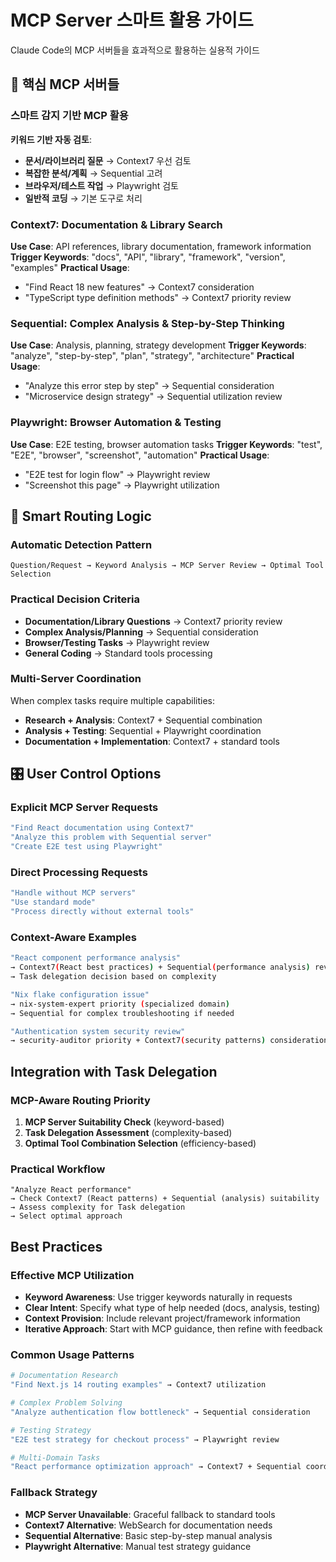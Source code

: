 # MCP Server 스마트 활용 가이드

Claude Code의 MCP 서버들을 효과적으로 활용하는 실용적 가이드

## 🎯 핵심 MCP 서버들

### 스마트 감지 기반 MCP 활용

**키워드 기반 자동 검토**:
- **문서/라이브러리 질문** → Context7 우선 검토
- **복잡한 분석/계획** → Sequential 고려  
- **브라우저/테스트 작업** → Playwright 검토
- **일반적 코딩** → 기본 도구로 처리

### Context7: Documentation & Library Search
**Use Case**: API references, library documentation, framework information
**Trigger Keywords**: "docs", "API", "library", "framework", "version", "examples"
**Practical Usage**:
- "Find React 18 new features" → Context7 consideration
- "TypeScript type definition methods" → Context7 priority review

### Sequential: Complex Analysis & Step-by-Step Thinking
**Use Case**: Analysis, planning, strategy development
**Trigger Keywords**: "analyze", "step-by-step", "plan", "strategy", "architecture"
**Practical Usage**:
- "Analyze this error step by step" → Sequential consideration
- "Microservice design strategy" → Sequential utilization review

### Playwright: Browser Automation & Testing
**Use Case**: E2E testing, browser automation tasks
**Trigger Keywords**: "test", "E2E", "browser", "screenshot", "automation"
**Practical Usage**:
- "E2E test for login flow" → Playwright review
- "Screenshot this page" → Playwright utilization

## 🧠 Smart Routing Logic

### Automatic Detection Pattern
```
Question/Request → Keyword Analysis → MCP Server Review → Optimal Tool Selection
```

### Practical Decision Criteria
- **Documentation/Library Questions** → Context7 priority review
- **Complex Analysis/Planning** → Sequential consideration  
- **Browser/Testing Tasks** → Playwright review
- **General Coding** → Standard tools processing

### Multi-Server Coordination
When complex tasks require multiple capabilities:
- **Research + Analysis**: Context7 + Sequential combination
- **Analysis + Testing**: Sequential + Playwright coordination
- **Documentation + Implementation**: Context7 + standard tools

## 🎛️ User Control Options

### Explicit MCP Server Requests
```bash
"Find React documentation using Context7"
"Analyze this problem with Sequential server"  
"Create E2E test using Playwright"
```

### Direct Processing Requests
```bash
"Handle without MCP servers"
"Use standard mode"
"Process directly without external tools"
```

### Context-Aware Examples
```bash
"React component performance analysis"
→ Context7(React best practices) + Sequential(performance analysis) review
→ Task delegation decision based on complexity

"Nix flake configuration issue"  
→ nix-system-expert priority (specialized domain)
→ Sequential for complex troubleshooting if needed

"Authentication system security review"
→ security-auditor priority + Context7(security patterns) consideration
```

## Integration with Task Delegation

### MCP-Aware Routing Priority
1. **MCP Server Suitability Check** (keyword-based)
2. **Task Delegation Assessment** (complexity-based)
3. **Optimal Tool Combination Selection** (efficiency-based)

### Practical Workflow
```
"Analyze React performance"
→ Check Context7 (React patterns) + Sequential (analysis) suitability
→ Assess complexity for Task delegation
→ Select optimal approach
```

## Best Practices

### Effective MCP Utilization
- **Keyword Awareness**: Use trigger keywords naturally in requests
- **Clear Intent**: Specify what type of help needed (docs, analysis, testing)
- **Context Provision**: Include relevant project/framework information
- **Iterative Approach**: Start with MCP guidance, then refine with feedback

### Common Usage Patterns
```bash
# Documentation Research
"Find Next.js 14 routing examples" → Context7 utilization

# Complex Problem Solving  
"Analyze authentication flow bottleneck" → Sequential consideration

# Testing Strategy
"E2E test strategy for checkout process" → Playwright review

# Multi-Domain Tasks
"React performance optimization approach" → Context7 + Sequential coordination
```

### Fallback Strategy
- **MCP Server Unavailable**: Graceful fallback to standard tools
- **Context7 Alternative**: WebSearch for documentation needs
- **Sequential Alternative**: Basic step-by-step manual analysis  
- **Playwright Alternative**: Manual test strategy guidance
